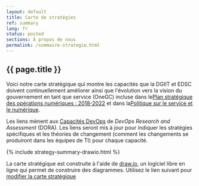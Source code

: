 ```yaml
---
layout: default
title: Carte de stratégies
ref: summary
lang: fr
status: posted
sections: À propos de nous
permalink: /sommaire-strategie.html
---
```


## {{ page.title }}

Voici notre carte stratégique qui montre les capacités que la DGIIT et EDSC doivent continuellement améliorer ainsi que l'évolution vers la vision du gouvernement en tant que service (OneGC) incluse dans le[Plan stratégique des opérations numériques : 2018-2022](https://www.canada.ca/en/government/system/digital-government/digital-operations-strategic-plan-2018-2022.html) et dans la[Politique sur le service et le numérique](https://www.tbs-sct.gc.ca/pol/doc-eng.aspx?id=32603).

Les liens mènent aux [Capacités DevOps](https://cloud.google.com/devops/#devops-capabilities) de _DevOps Research and Assessment_ (DORA).
Les liens seront mis à jour pour indiquer les stratégies spécifiques et les théories de changement (comment les changements se produiront dans les équipes de TI) pour chaque capacité.

{% include strategy-summary-drawio.html %}

La carte stratégique est construite à l'aide de [draw.io](https://about.draw.io/), un logiciel libre en ligne qui permet de construire des diagrammes.
Utilisez le lien suivant pour [modifier la carte stratégique](https://www.draw.io/#Uhttps%3A%2F%2Fraw.githubusercontent.com%2Fsara-sabr%2FITStrategy%2Fmaster%2Fdrawio%2Fen%2FStrategySummary.drawio)
